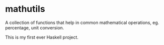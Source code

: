 # mathutils
A collection of functions that help in common mathematical operations, eg. percentage, unit conversion.

This is my first ever Haskell project.
